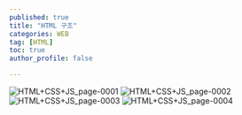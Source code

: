 ```yaml
---
published: true
title: "HTML 구조" 
categories: WEB
tag: [HTML] 
toc: true
author_profile: false 

---
```


![HTML+CSS+JS_page-0001](https://github.com/Vida0822/Algorithm/assets/132312673/e1f48366-c268-45b5-8c1f-30196776b5a9)
![HTML+CSS+JS_page-0002](https://github.com/Vida0822/Algorithm/assets/132312673/20c26f5e-812e-4e61-a551-a232376a48a4)
![HTML+CSS+JS_page-0003](https://github.com/Vida0822/Algorithm/assets/132312673/bc42d839-e130-42be-968c-6768c8ec2545)
![HTML+CSS+JS_page-0004](https://github.com/Vida0822/Algorithm/assets/132312673/987608b7-d709-418d-a180-53eb05ce43d2)
